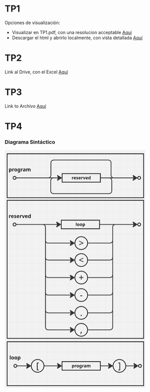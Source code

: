 # TP1
Opciones de visualización:
- Visualizar en TP1.pdf, con una resolucion acceptable [Aquí](./TP1.pdf)
- Descargar el html y abrirlo localmente, con vista detallada [Aquí](./TP1.html)

# TP2
Link al Drive, con el Excel [Aquí](
https://docs.google.com/spreadsheets/d/19aTSzIjQNs6RBNJFz0bftTlqKr-uWbohbBZnxmP0-r0/edit?gid=0#gid=0)

# TP3
Link to Archivo [Aquí](
https://docs.google.com/spreadsheets/d/19aTSzIjQNs6RBNJFz0bftTlqKr-uWbohbBZnxmP0-r0/edit?gid=0#gid=0)

# TP4
### Diagrama Sintáctico

![alt text](image.png)

